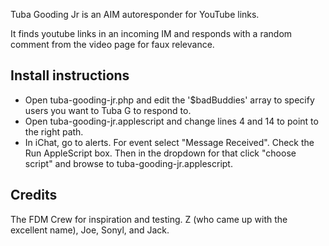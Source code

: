 Tuba Gooding Jr is an AIM autoresponder for YouTube links.

It finds youtube links in an incoming IM and responds with a random comment from the video page for faux relevance.

Install instructions
---
 * Open tuba-gooding-jr.php and edit the '$badBuddies' array to specify users you want to Tuba G to respond to.
 * Open tuba-gooding-jr.applescript and change lines 4 and 14 to point to the right path.
 * In iChat, go to alerts. For event select "Message Received". Check the Run AppleScript box. Then in the dropdown for that click "choose script" and browse to tuba-gooding-jr.applescript.


Credits
---
The FDM Crew for inspiration and testing. Z (who came up with the excellent name), Joe, Sonyl, and Jack.